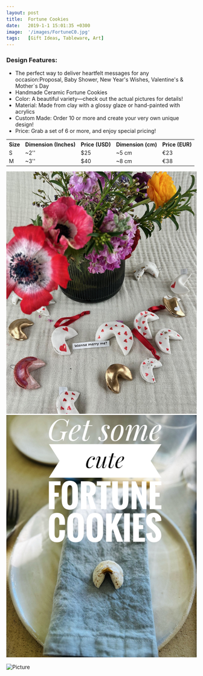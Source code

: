 ```yaml
---
layout: post
title:  Fortune Cookies
date:   2019-1-1 15:01:35 +0300
image:  '/images/FortuneC0.jpg'
tags:   [Gift Ideas, Tableware, Art]
---
```

### Design Features:
* The perfect way to deliver heartfelt messages for any occasion:Proposal, Baby Shower, New Year's Wishes, Valentine's & Mother´s Day
* Handmade Ceramic Fortune Cookies
* Color: A beautiful variety—check out the actual pictures for details!
* Material: Made from clay with a glossy glaze or hand-painted with acrylics 
* Custom Made: Order 10 or more and create your very own unique design!
* Price: Grab a set of 6 or more, and enjoy special pricing!



<div class="table-container">
  <table>
    <tr><th>Size</th><th>Dimension (Inches)</th><th>Price (USD)</th><th>Dimension (cm)</th><th>Price (EUR)</th></tr>
    <tr><td>S</td><td>~2''</td><td>$25</td><td>~5 cm</td><td>€23</td></tr>
    <tr><td>M</td><td>~3''</td><td>$40</td><td>~8 cm</td><td>€38</td></tr>
  
  
  </table>
</div>



<div class="gallery-box">
  <div class="gallery">
    <img src="/images/Fortune1.jpg">
    <img src="/images/Fortune3.jpg">

 
  </div>
</div>

![Picture]({{site.baseurl}}/images/Fortune7.jpg)
